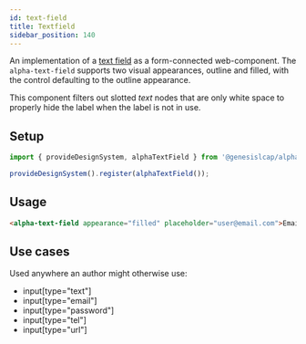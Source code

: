 ```yaml
---
id: text-field
title: Textfield
sidebar_position: 140
---
```


An implementation of a [text field](https://developer.mozilla.org/en-US/docs/Web/HTML/Element/Input/text) as a form-connected web-component. The `alpha-text-field` supports two visual appearances, outline and filled, with the control defaulting to the outline appearance.

This component filters out slotted _text_ nodes that are only white space to properly hide the label when the label is not in use.

## Setup

```ts
import { provideDesignSystem, alphaTextField } from '@genesislcap/alpha-design-system';

provideDesignSystem().register(alphaTextField());
```

## Usage

```html live
<alpha-text-field appearance="filled" placeholder="user@email.com">Email</alpha-text-field>
```

## Use cases

Used anywhere an author might otherwise use:

- input\[type="text"]
- input\[type="email"]
- input\[type="password"]
- input\[type="tel"]
- input\[type="url"]

